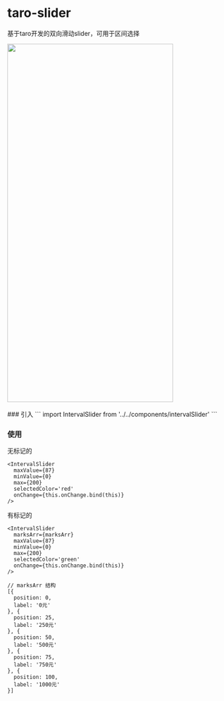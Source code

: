 # taro-slider
基于taro开发的双向滑动slider，可用于区间选择

<img src="https://fileserver.paat.com/2da/2daf73c15f599f37da1d28cd43971576.png" width="376" height="813">
<br><br>
### 引入
```
import IntervalSlider from '../../components/intervalSlider'
```

### 使用
无标记的
```
<IntervalSlider
  maxValue={87}
  minValue={0}
  max={200}
  selectedColor='red'
  onChange={this.onChange.bind(this)}
/>
```

有标记的
```
<IntervalSlider
  marksArr={marksArr}
  maxValue={87}
  minValue={0}
  max={200}
  selectedColor='green'
  onChange={this.onChange.bind(this)}
/>

// marksArr 结构
[{
  position: 0,
  label: '0元'
}, {
  position: 25,
  label: '250元'
}, {
  position: 50,
  label: '500元'
}, {
  position: 75,
  label: '750元'
}, {
  position: 100,
  label: '1000元'
}]
```
